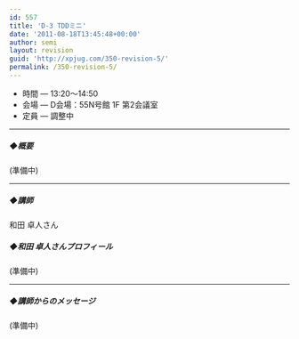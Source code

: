 ```yaml
---
id: 557
title: 'D-3 TDDミニ'
date: '2011-08-18T13:45:48+00:00'
author: semi
layout: revision
guid: 'http://xpjug.com/350-revision-5/'
permalink: /350-revision-5/
---
```


- 時間 — 13:20～14:50
- 会場 — D会場：55N号館 1F 第2会議室
- 定員 — 調整中

---

##### ◆概要

(準備中)

---

##### ◆講師

和田 卓人さん

##### ◆和田 卓人さんプロフィール

(準備中)

---

##### ◆講師からのメッセージ

(準備中)